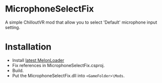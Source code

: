 # MicrophoneSelectFix
A simple ChilloutVR mod that allow you to select 'Default' microphone input setting.

# Installation
* Install [latest MelonLoader](https://github.com/LavaGang/MelonLoader)
* Fix references in MicrophoneSelectFix.csproj.
* Build.
* Put the MicrophoneSelectFix.dll into `<GameFolder>\Mods`.